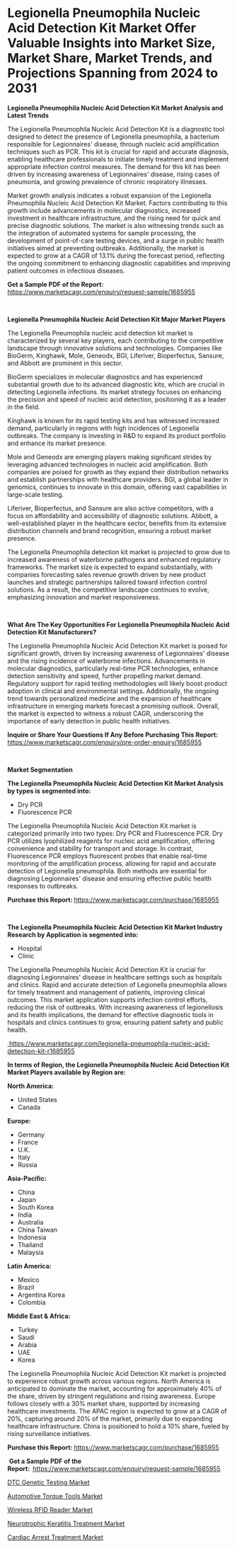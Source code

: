 <p><h1>Legionella Pneumophila Nucleic Acid Detection Kit Market Offer Valuable Insights into Market Size, Market Share, Market Trends, and Projections Spanning from 2024 to 2031</h1></p><p><strong>Legionella Pneumophila Nucleic Acid Detection Kit Market Analysis and Latest Trends</strong></p>
<p><p>The Legionella Pneumophila Nucleic Acid Detection Kit is a diagnostic tool designed to detect the presence of Legionella pneumophila, a bacterium responsible for Legionnaires' disease, through nucleic acid amplification techniques such as PCR. This kit is crucial for rapid and accurate diagnosis, enabling healthcare professionals to initiate timely treatment and implement appropriate infection control measures. The demand for this kit has been driven by increasing awareness of Legionnaires' disease, rising cases of pneumonia, and growing prevalence of chronic respiratory illnesses.</p><p>Market growth analysis indicates a robust expansion of the Legionella Pneumophila Nucleic Acid Detection Kit Market. Factors contributing to this growth include advancements in molecular diagnostics, increased investment in healthcare infrastructure, and the rising need for quick and precise diagnostic solutions. The market is also witnessing trends such as the integration of automated systems for sample processing, the development of point-of-care testing devices, and a surge in public health initiatives aimed at preventing outbreaks. Additionally, the market is expected to grow at a CAGR of 13.1% during the forecast period, reflecting the ongoing commitment to enhancing diagnostic capabilities and improving patient outcomes in infectious diseases.</p></p>
<p><strong>Get a Sample PDF of the Report:&nbsp;</strong> <a href="https://www.marketscagr.com/enquiry/request-sample/1685955?utm_campaign=1743&utm_medium=2&utm_source=Github&utm_content=ia&utm_term=17122024&utm_id=legionella-pneumophila-nucleic-acid-detection-kit">https://www.marketscagr.com/enquiry/request-sample/1685955</a></p>
<p>&nbsp;</p>
<p><strong>Legionella Pneumophila Nucleic Acid Detection Kit Major Market Players</strong></p>
<p><p>The Legionella Pneumophila nucleic acid detection kit market is characterized by several key players, each contributing to the competitive landscape through innovative solutions and technologies. Companies like BioGerm, Kinghawk, Mole, Geneodx, BGI, Liferiver, Bioperfectus, Sansure, and Abbott are prominent in this sector.</p><p>BioGerm specializes in molecular diagnostics and has experienced substantial growth due to its advanced diagnostic kits, which are crucial in detecting Legionella infections. Its market strategy focuses on enhancing the precision and speed of nucleic acid detection, positioning it as a leader in the field.</p><p>Kinghawk is known for its rapid testing kits and has witnessed increased demand, particularly in regions with high incidences of Legionella outbreaks. The company is investing in R&D to expand its product portfolio and enhance its market presence.</p><p>Mole and Geneodx are emerging players making significant strides by leveraging advanced technologies in nucleic acid amplification. Both companies are poised for growth as they expand their distribution networks and establish partnerships with healthcare providers. BGI, a global leader in genomics, continues to innovate in this domain, offering vast capabilities in large-scale testing.</p><p>Liferiver, Bioperfectus, and Sansure are also active competitors, with a focus on affordability and accessibility of diagnostic solutions. Abbott, a well-established player in the healthcare sector, benefits from its extensive distribution channels and brand recognition, ensuring a robust market presence.</p><p>The Legionella Pneumophila detection kit market is projected to grow due to increased awareness of waterborne pathogens and enhanced regulatory frameworks. The market size is expected to expand substantially, with companies forecasting sales revenue growth driven by new product launches and strategic partnerships tailored toward infection control solutions. As a result, the competitive landscape continues to evolve, emphasizing innovation and market responsiveness.</p></p>
<p>&nbsp;</p>
<p><strong>What Are The Key Opportunities For Legionella Pneumophila Nucleic Acid Detection Kit Manufacturers?</strong></p>
<p><p>The Legionella Pneumophila Nucleic Acid Detection Kit market is poised for significant growth, driven by increasing awareness of Legionnaires' disease and the rising incidence of waterborne infections. Advancements in molecular diagnostics, particularly real-time PCR technologies, enhance detection sensitivity and speed, further propelling market demand. Regulatory support for rapid testing methodologies will likely boost product adoption in clinical and environmental settings. Additionally, the ongoing trend towards personalized medicine and the expansion of healthcare infrastructure in emerging markets forecast a promising outlook. Overall, the market is expected to witness a robust CAGR, underscoring the importance of early detection in public health initiatives.</p></p>
<p><strong>Inquire or Share Your Questions If Any Before Purchasing This Report:</strong> <a href="https://www.marketscagr.com/enquiry/pre-order-enquiry/1685955?utm_campaign=1743&utm_medium=2&utm_source=Github&utm_content=ia&utm_term=17122024&utm_id=legionella-pneumophila-nucleic-acid-detection-kit">https://www.marketscagr.com/enquiry/pre-order-enquiry/1685955</a></p>
<p>&nbsp;</p>
<p><strong>Market Segmentation</strong></p>
<p><strong>The Legionella Pneumophila Nucleic Acid Detection Kit Market Analysis by types is segmented into:</strong></p>
<p><ul><li>Dry PCR</li><li>Fluorescence PCR</li></ul></p>
<p><p>The Legionella Pneumophila Nucleic Acid Detection Kit market is categorized primarily into two types: Dry PCR and Fluorescence PCR. Dry PCR utilizes lyophilized reagents for nucleic acid amplification, offering convenience and stability for transport and storage. In contrast, Fluorescence PCR employs fluorescent probes that enable real-time monitoring of the amplification process, allowing for rapid and accurate detection of Legionella pneumophila. Both methods are essential for diagnosing Legionnaires' disease and ensuring effective public health responses to outbreaks.</p></p>
<p><strong>Purchase this Report:&nbsp;</strong><a href="https://www.marketscagr.com/purchase/1685955?utm_campaign=1743&utm_medium=2&utm_source=Github&utm_content=ia&utm_term=17122024&utm_id=legionella-pneumophila-nucleic-acid-detection-kit">https://www.marketscagr.com/purchase/1685955</a></p>
<p>&nbsp;</p>
<p><strong>The Legionella Pneumophila Nucleic Acid Detection Kit Market Industry Research by Application is segmented into:</strong></p>
<p><ul><li>Hospital</li><li>Clinic</li></ul></p>
<p><p>The Legionella Pneumophila Nucleic Acid Detection Kit is crucial for diagnosing Legionnaires' disease in healthcare settings such as hospitals and clinics. Rapid and accurate detection of Legionella pneumophila allows for timely treatment and management of patients, improving clinical outcomes. This market application supports infection control efforts, reducing the risk of outbreaks. With increasing awareness of legionellosis and its health implications, the demand for effective diagnostic tools in hospitals and clinics continues to grow, ensuring patient safety and public health.</p></p>
<p><a href="https://www.marketscagr.com/legionella-pneumophila-nucleic-acid-detection-kit-r1685955?utm_campaign=1743&utm_medium=2&utm_source=Github&utm_content=ia&utm_term=17122024&utm_id=legionella-pneumophila-nucleic-acid-detection-kit">&nbsp;https://www.marketscagr.com/legionella-pneumophila-nucleic-acid-detection-kit-r1685955</a></p>
<p><strong>In terms of Region, the Legionella Pneumophila Nucleic Acid Detection Kit Market Players available by Region are:</strong></p>
<p>
    <p> <strong> North America: </strong>
        <ul>
            <li>United States</li>
            <li>Canada</li>
        </ul>
        </p> 
    <p> <strong> Europe: </strong>
        <ul>
            <li>Germany</li>
            <li>France</li>
            <li>U.K.</li>
            <li>Italy</li>
            <li>Russia</li>
        </ul>
        </p> 
    <p> <strong> Asia-Pacific: </strong>
        <ul>
            <li>China</li>
            <li>Japan</li>
            <li>South Korea</li>
            <li>India</li>
            <li>Australia</li>
            <li>China Taiwan</li>
            <li>Indonesia</li>
            <li>Thailand</li>
            <li>Malaysia</li>
        </ul>
        </p> 
    <p> <strong> Latin America: </strong>
        <ul>
            <li>Mexico</li>
            <li>Brazil</li>
            <li>Argentina Korea</li>
            <li>Colombia</li>
        </ul>
        </p> 
    <p> <strong> Middle East & Africa: </strong>
        <ul>
            <li>Turkey</li>
            <li>Saudi</li>
            <li>Arabia</li>
            <li>UAE</li>
            <li>Korea</li>
        </ul>
    </p>
    </p>
<p><p>The Legionella Pneumophila Nucleic Acid Detection Kit market is projected to experience robust growth across various regions. North America is anticipated to dominate the market, accounting for approximately 40% of the share, driven by stringent regulations and rising awareness. Europe follows closely with a 30% market share, supported by increasing healthcare investments. The APAC region is expected to grow at a CAGR of 20%, capturing around 20% of the market, primarily due to expanding healthcare infrastructure. China is positioned to hold a 10% share, fueled by rising surveillance initiatives.</p></p>
<p><strong>Purchase this Report: </strong><a href="https://www.marketscagr.com/purchase/1685955?utm_campaign=1743&utm_medium=2&utm_source=Github&utm_content=ia&utm_term=17122024&utm_id=legionella-pneumophila-nucleic-acid-detection-kit">https://www.marketscagr.com/purchase/1685955</a></p>
<p>&nbsp;<strong>Get a Sample PDF of the Report:&nbsp;&nbsp;</strong><a href="https://www.marketscagr.com/enquiry/request-sample/1685955?utm_campaign=1743&utm_medium=2&utm_source=Github&utm_content=ia&utm_term=17122024&utm_id=legionella-pneumophila-nucleic-acid-detection-kit">https://www.marketscagr.com/enquiry/request-sample/1685955</a></p>
<p><strong></strong></p>
<p><p><a href="https://www.linkedin.com/pulse/in-depth-dtc-genetic-testing-market-analysis-2024-2031-application-iicje?utm_campaign=1743&utm_medium=2&utm_source=Github&utm_content=ia&utm_term=17122024&utm_id=legionella-pneumophila-nucleic-acid-detection-kit">DTC Genetic Testing Market</a></p><p><a href="https://www.linkedin.com/pulse/future-forecast-automotive-torque-tools-market-size-136-samoe?utm_campaign=1743&utm_medium=2&utm_source=Github&utm_content=ia&utm_term=17122024&utm_id=legionella-pneumophila-nucleic-acid-detection-kit">Automotive Torque Tools Market</a></p><p><a href="https://www.linkedin.com/pulse/wireless-rfid-reader-market-analysis-insights-competition-75ief?utm_campaign=1743&utm_medium=2&utm_source=Github&utm_content=ia&utm_term=17122024&utm_id=legionella-pneumophila-nucleic-acid-detection-kit">Wireless RFID Reader Market</a></p><p><a href="https://www.linkedin.com/pulse/neurotrophic-keratitis-treatment-market-size-expected-accelerate-agyge?utm_campaign=1743&utm_medium=2&utm_source=Github&utm_content=ia&utm_term=17122024&utm_id=legionella-pneumophila-nucleic-acid-detection-kit">Neurotrophic Keratitis Treatment Market</a></p><p><a href="https://www.linkedin.com/pulse/analyzing-cardiac-arrest-treatment-market-size-revenue-growth-hkbzf?utm_campaign=1743&utm_medium=2&utm_source=Github&utm_content=ia&utm_term=17122024&utm_id=legionella-pneumophila-nucleic-acid-detection-kit">Cardiac Arrest Treatment Market</a></p></p>